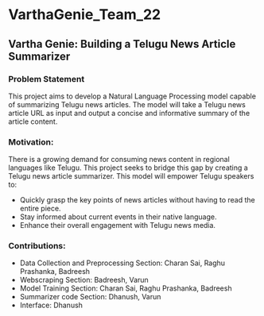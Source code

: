 # VarthaGenie_Team_22
## Vartha Genie: Building a Telugu News Article Summarizer

### Problem Statement
This project aims to develop a Natural Language Processing model capable of summarizing Telugu news articles. The model will take a Telugu news article URL as input and output a concise and informative summary of the article content.

### Motivation:
There is a growing demand for consuming news content in regional languages like Telugu. This project seeks to bridge this gap by creating a Telugu news article summarizer. This model will empower Telugu speakers to:
* Quickly grasp the key points of news articles without having to read the entire piece.
* Stay informed about current events in their native language.
* Enhance their overall engagement with Telugu news media.

### Contributions:

* Data Collection and Preprocessing Section: Charan Sai, Raghu Prashanka, Badreesh
* Webscraping Section: Badreesh, Varun
* Model Training Section: Charan Sai, Raghu Prashanka, Badreesh
* Summarizer code Section: Dhanush, Varun
* Interface: Dhanush
